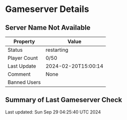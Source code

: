 # Gameserver Details

## Server Name Not Available

| Property        | Value                   |
|-----------------|-------------------------|
| Status | restarting |
| Player Count | 0/50 |
| Last Update | 2024-02-20T15:00:14 |
| Comment | None |
| Banned Users |  |


## Summary of Last Gameserver Check


Last updated: Sun Sep 29 04:25:40 UTC 2024
